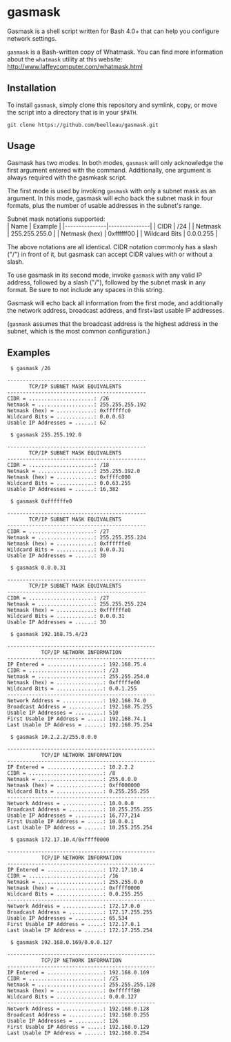 # gasmask

Gasmask is a shell script written for Bash 4.0+ that can help you configure network settings.  

`gasmask` is a Bash-written copy of Whatmask. You can find more information about the `whatmask` utility at this website: http://www.laffeycomputer.com/whatmask.html

## Installation
To install `gasmask`, simply clone this repository and symlink, copy, or move the script into a directory that is in your `$PATH`.  

`git clone https://github.com/beelleau/gasmask.git`  

## Usage
Gasmask has two modes. In both modes, `gasmask` will only acknowledge the first argument entered with the command. Additionally, one argument is always required with the gasmkask script.  

The first mode is used by invoking `gasmask` with only a subnet mask as an argument. In this mode, gasmask will echo back the subnet mask in four formats, plus the number of usable addresses in the subnet's range.  

Subnet mask notations supported:  
| Name          | Example       |
|---------------|---------------|
| CIDR          | /24           |
| Netmask       | 255.255.255.0 |
| Netmask (hex) | 0xffffff00    |
| Wildcard Bits | 0.0.0.255     |

The above notations are all identical. CIDR notation commonly has a slash ("/") in front of it, but gasmask can accept CIDR values with or without a slash.  

To use gasmask in its second mode, invoke `gasmask` with any valid IP address, followed by a slash ("/"), followed by the subnet mask in any format. Be sure to not include any spaces in this string.  

Gasmask will echo back all information from the first mode, and additionally the network address, broadcast address, and first+last usable IP addresses.  

(`gasmask` assumes that the broadcast address is the highest address in the subnet, which is the most common configuration.)

## Examples

```
 $ gasmask /26

---------------------------------------------
       TCP/IP SUBNET MASK EQUIVALENTS
---------------------------------------------
CIDR = .....................: /26
Netmask = ..................: 255.255.255.192
Netmask (hex) = ............: 0xffffffc0
Wildcard Bits = ............: 0.0.0.63
Usable IP Addresses = ......: 62
```

```
 $ gasmask 255.255.192.0

---------------------------------------------
       TCP/IP SUBNET MASK EQUIVALENTS
---------------------------------------------
CIDR = .....................: /18
Netmask = ..................: 255.255.192.0
Netmask (hex) = ............: 0xffffc000
Wildcard Bits = ............: 0.0.63.255
Usable IP Addresses = ......: 16,382
```

```
 $ gasmask 0xffffffe0

---------------------------------------------
       TCP/IP SUBNET MASK EQUIVALENTS
---------------------------------------------
CIDR = .....................: /27
Netmask = ..................: 255.255.255.224
Netmask (hex) = ............: 0xffffffe0
Wildcard Bits = ............: 0.0.0.31
Usable IP Addresses = ......: 30
```

```
 $ gasmask 0.0.0.31

---------------------------------------------
       TCP/IP SUBNET MASK EQUIVALENTS
---------------------------------------------
CIDR = .....................: /27
Netmask = ..................: 255.255.255.224
Netmask (hex) = ............: 0xffffffe0
Wildcard Bits = ............: 0.0.0.31
Usable IP Addresses = ......: 30
```

```
 $ gasmask 192.168.75.4/23

------------------------------------------------
           TCP/IP NETWORK INFORMATION
------------------------------------------------
IP Entered = ..................: 192.168.75.4
CIDR = ........................: /23
Netmask = .....................: 255.255.254.0
Netmask (hex) = ...............: 0xfffffe00
Wildcard Bits = ...............: 0.0.1.255
------------------------------------------------
Network Address = .............: 192.168.74.0
Broadcast Address = ...........: 192.168.75.255
Usable IP Addresses = .........: 510
First Usable IP Address = .....: 192.168.74.1
Last Usable IP Address = ......: 192.168.75.254
```

```
 $ gasmask 10.2.2.2/255.0.0.0

------------------------------------------------
           TCP/IP NETWORK INFORMATION
------------------------------------------------
IP Entered = ..................: 10.2.2.2
CIDR = ........................: /8
Netmask = .....................: 255.0.0.0
Netmask (hex) = ...............: 0xff000000
Wildcard Bits = ...............: 0.255.255.255
------------------------------------------------
Network Address = .............: 10.0.0.0
Broadcast Address = ...........: 10.255.255.255
Usable IP Addresses = .........: 16,777,214
First Usable IP Address = .....: 10.0.0.1
Last Usable IP Address = ......: 10.255.255.254
```

```
 $ gasmask 172.17.10.4/0xffff0000

------------------------------------------------
           TCP/IP NETWORK INFORMATION
------------------------------------------------
IP Entered = ..................: 172.17.10.4
CIDR = ........................: /16
Netmask = .....................: 255.255.0.0
Netmask (hex) = ...............: 0xffff0000
Wildcard Bits = ...............: 0.0.255.255
------------------------------------------------
Network Address = .............: 172.17.0.0
Broadcast Address = ...........: 172.17.255.255
Usable IP Addresses = .........: 65,534
First Usable IP Address = .....: 172.17.0.1
Last Usable IP Address = ......: 172.17.255.254
```

```
 $ gasmask 192.168.0.169/0.0.0.127

------------------------------------------------
           TCP/IP NETWORK INFORMATION
------------------------------------------------
IP Entered = ..................: 192.168.0.169
CIDR = ........................: /25
Netmask = .....................: 255.255.255.128
Netmask (hex) = ...............: 0xffffff80
Wildcard Bits = ...............: 0.0.0.127
------------------------------------------------
Network Address = .............: 192.168.0.128
Broadcast Address = ...........: 192.168.0.255
Usable IP Addresses = .........: 126
First Usable IP Address = .....: 192.168.0.129
Last Usable IP Address = ......: 192.168.0.254
```
